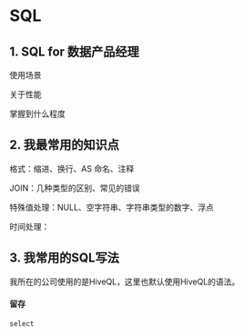 # SQL



## 1. SQL for 数据产品经理

使用场景 

关于性能

掌握到什么程度







## 2. 我最常用的知识点

格式：缩进、换行、AS 命名、注释

JOIN：几种类型的区别、常见的错误

特殊值处理：NULL、空字符串、字符串类型的数字、浮点

时间处理：





## 3. 我常用的SQL写法

我所在的公司使用的是HiveQL，这里也默认使用HiveQL的语法。

#### 留存

```
select
```









